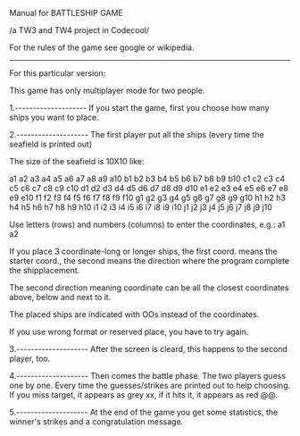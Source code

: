 Manual for
BATTLESHIP GAME

/a TW3 and TW4 project in Codecool/

For the rules of the game see google or wikipedia.

---------------------
For this particular version:

This game has only multiplayer mode for two people.

1.--------------------
If you start the game, first you choose how many
ships you want to place.

2.--------------------
The first player put all the ships
(every time the seafield is printed out)

The size of the seafield is 10X10 like:

a1 a2 a3 a4 a5 a6 a7 a8 a9 a10 
b1 b2 b3 b4 b5 b6 b7 b8 b9 b10 
c1 c2 c3 c4 c5 c6 c7 c8 c9 c10 
d1 d2 d3 d4 d5 d6 d7 d8 d9 d10 
e1 e2 e3 e4 e5 e6 e7 e8 e9 e10 
f1 f2 f3 f4 f5 f6 f7 f8 f9 f10 
g1 g2 g3 g4 g5 g6 g7 g8 g9 g10 
h1 h2 h3 h4 h5 h6 h7 h8 h9 h10 
i1 i2 i3 i4 i5 i6 i7 i8 i9 i10 
j1 j2 j3 j4 j5 j6 j7 j8 j9 j10 

Use letters (rows) and numbers (columns) to enter the coordinates,
e.g.: a1 a2

If you place 3 coordinate-long or longer ships,
the first coord. means the starter coord.,
the second means the direction where the program complete the shipplacement.

The second direction meaning coordinate can be all the closest coordinates above, below and next to it.

The placed ships are indicated with OOs instead of the coordinates.

If you use wrong format or reserved place, you have to try again.

3.--------------------
After the screen is cleard, this happens to the second player, too.

4.--------------------
Then comes the battle phase.
The two players guess one by one.
Every time the guesses/strikes are printed out to help choosing.
If you miss target, it appears as grey xx, if it hits it, it appears as red @@.

5.--------------------
At the end of the game you get some statistics, the winner's strikes and a congratulation message.
